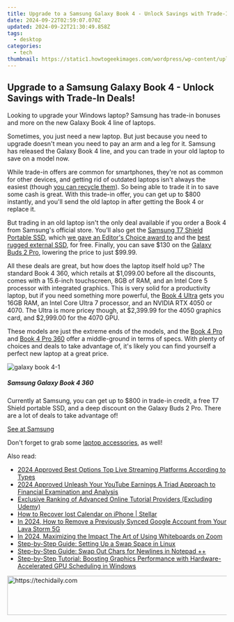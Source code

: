 ```yaml
---
title: Upgrade to a Samsung Galaxy Book 4 - Unlock Savings with Trade-In Deals!
date: 2024-09-22T02:59:07.070Z
updated: 2024-09-22T21:30:49.858Z
tags:
  - desktop
categories:
  - tech
thumbnail: https://static1.howtogeekimages.com/wordpress/wp-content/uploads/2024/03/galaxy-book-4-header.png
---
```


## Upgrade to a Samsung Galaxy Book 4 - Unlock Savings with Trade-In Deals!

Looking to upgrade your Windows laptop? Samsung has trade-in bonuses and more on the new Galaxy Book 4 line of laptops.

 Sometimes, you just need a new laptop. But just because you need to upgrade doesn't mean you need to pay an arm and a leg for it. Samsung has released the Galaxy Book 4 line, and you can trade in your old laptop to save on a model now.

 While trade-in offers are common for smartphones, they're not as common for other devices, and getting rid of outdated laptops isn't always the easiest (though [you can recycle them](https://extra-support.techidaily.com/new-mastering-sleep-optimal-asmr-experiences-and-picks/)). So being able to trade it in to save some cash is great. With this trade-in offer, you can get up to $800 instantly, and you'll send the old laptop in after getting the Book 4 or replace it.

 But trading in an old laptop isn't the only deal available if you order a Book 4 from Samsung's official store. You'll also get the [Samsung T7 Shield Portable SSD](https://www.amazon.com/SAMSUNG-Shield-1TB-SSD-Blue/dp/B09VLJB2DC?tag=hotoge-20&ascsubtag=UUhtgUeUpU2002274&asc%5Frefurl=https%3A%2F%2Fwww.howtogeek.com%2Forder-the-samsung-book4-and-save-on-trade-ins-and-more%2F&asc%5Fcampaign=Affiliate), which [we gave an Editor's Choice award to](https://ai-video-tools.techidaily.com/new-in-2024-the-ultimate-guide-to-subtitle-editing-on-mac-alternatives-to-subtitle-edit/) and the [best rugged external SSD](https://screen-capture.techidaily.com/new-optimize-logitech-footage-background-free-method/), for free. Finally, you can save $130 on the [Galaxy Buds 2 Pro](https://shop-links.co/link/?exclusive=1&publisher_slug=itechdaily19598&url=https%3A%2F%2Fwww.samsung.com%2Fus%2Fmobile%2Faudio%2Fheadphones%2Fgalaxy-buds2-pro-graphite-sm-r510nzaaxar%2F), lowering the price to just $99.99.

 All these deals are great, but how does the laptop itself hold up? The standard Book 4 360, which retails at $1,099.00 before all the discounts, comes with a 15.6-inch touchscreen, 8GB of RAM, and an Intel Core 5 processor with integrated graphics. This is very solid for a productivity laptop, but if you need something more powerful, the [Book 4 Ultra](https://shop-links.co/link/?exclusive=1&publisher_slug=itechdaily19598&url=https%3A%2F%2Fwww.samsung.com%2Fus%2Fcomputing%2Fgalaxy-books%2Fgalaxy-book4-series%2Fbuy%2Fgalaxy-book4-ultra-16-intelcore-ultra-7-1tb-moonstone-gray-np960xgl-xg2us%2F) gets you 16GB RAM, an Intel Core Ultra 7 processor, and an NVIDIA RTX 4050 or 4070\. The Ultra is more pricey though, at $2,399.99 for the 4050 graphics card, and $2,999.00 for the 4070 GPU.

 These models are just the extreme ends of the models, and the [Book 4 Pro](https://shop-links.co/link/?exclusive=1&publisher_slug=itechdaily19598&url=https%3A%2F%2Fwww.samsung.com%2Fus%2Fcomputing%2Fgalaxy-books%2Fgalaxy-book4-series%2Fbuy%2Fgalaxy-book4-pro-14-intel-core-ultra-7-512gb-moonstone-gray-np940xgk-kg1us%2F) and [Book 4 Pro 360](https://shop-links.co/link/?exclusive=1&publisher_slug=itechdaily19598&url=https%3A%2F%2Fwww.samsung.com%2Fus%2Fcomputing%2Fgalaxy-books%2Fgalaxy-book4-series%2Fbuy%2Fgalaxy-book4-pro-360-16-intel-core-ultra-7-1tb-moonstone-gray-np960qgk-kg1us%2F) offer a middle-ground in terms of specs. With plenty of choices and deals to take advantage of, it's likely you can find yourself a perfect new laptop at a great price.

![galaxy book 4-1](https://static1.howtogeekimages.com/wordpress/wp-content/uploads/2024/03/galaxy-book-4-1.png) 

#####  Samsung Galaxy Book 4 360

Currently at Samsung, you can get up to $800 in trade-in credit, a free T7 Shield portable SSD, and a deep discount on the Galaxy Buds 2 Pro. There are a lot of deals to take advantage of!

[See at Samsung](https://shop-links.co/link/?exclusive=1&publisher_slug=itechdaily19598&url=https%3A%2F%2Fwww.samsung.com%2Fus%2Fcomputing%2Fgalaxy-books%2Fgalaxy-book4-series%2Fbuy%2Fgalaxy-book4-360-15-6-intel-core-5-512gb-gray-np750qgk-kg2us%2F) 

 Don't forget to grab some [laptop accessories](https://win-howtos.techidaily.com/why-your-usb-to-hdmi-link-isnt-working-fixes-and-tips/), as well!

<ins class="adsbygoogle"
     style="display:block"
     data-ad-format="autorelaxed"
     data-ad-client="ca-pub-7571918770474297"
     data-ad-slot="1223367746"></ins>

<ins class="adsbygoogle"
     style="display:block"
     data-ad-client="ca-pub-7571918770474297"
     data-ad-slot="8358498916"
     data-ad-format="auto"
     data-full-width-responsive="true"></ins>

<span class="atpl-alsoreadstyle">Also read:</span>
<div><ul>
<li><a href="https://ai-live-streaming.techidaily.com/2024-approved-best-options-top-live-streaming-platforms-according-to-types/"><u>2024 Approved Best Options Top Live Streaming Platforms According to Types</u></a></li>
<li><a href="https://youtube-help.techidaily.com/2024-approved-unleash-your-youtube-earnings-a-triad-approach-to-financial-examination-and-analysis/"><u>2024 Approved Unleash Your YouTube Earnings A Triad Approach to Financial Examination and Analysis</u></a></li>
<li><a href="https://screen-recording.techidaily.com/exclusive-ranking-of-advanced-online-tutorial-providers-excluding-udemy/"><u>Exclusive Ranking of Advanced Online Tutorial Providers (Excluding Udemy)</u></a></li>
<li><a href="https://blog-min.techidaily.com/how-to-recover-lost-calendar-on-iphone-stellar-by-stellar-data-recovery-ios-iphone-data-recovery/"><u>How to Recover lost Calendar on iPhone | Stellar</u></a></li>
<li><a href="https://android-unlock.techidaily.com/in-2024-how-to-remove-a-previously-synced-google-account-from-your-lava-storm-5g-by-drfone-android/"><u>In 2024, How to Remove a Previously Synced Google Account from Your Lava Storm 5G</u></a></li>
<li><a href="https://screen-capture.techidaily.com/in-2024-maximizing-the-impact-the-art-of-using-whiteboards-on-zoom/"><u>In 2024, Maximizing the Impact The Art of Using Whiteboards on Zoom</u></a></li>
<li><a href="https://some-skills.techidaily.com/step-by-step-guide-setting-up-a-swap-space-in-linux/"><u>Step-by-Step Guide: Setting Up a Swap Space in Linux</u></a></li>
<li><a href="https://some-skills.techidaily.com/step-by-step-guide-swap-out-chars-for-newlines-in-notepad-plusplus/"><u>Step-by-Step Guide: Swap Out Chars for Newlines in Notepad ++</u></a></li>
<li><a href="https://some-skills.techidaily.com/step-by-step-tutorial-boosting-graphics-performance-with-hardware-accelerated-gpu-scheduling-in-windows/"><u>Step-by-Step Tutorial: Boosting Graphics Performance with Hardware-Accelerated GPU Scheduling in Windows</u></a></li>
</ul></div>

<!-- affiliate ads begin -->
<a href="https://review-au.sjv.io/c/5597632/2098702/14409" target="_top" id="2098702">
  <img src="//a.impactradius-go.com/display-ad/14409-2098702" border="0" alt="https://techidaily.com" width="728" height="90"/>
</a>
<img height="0" width="0" src="https://review-au.sjv.io/i/5597632/2098702/14409" style="position:absolute;visibility:hidden;" border="0" />
<!-- affiliate ads end -->

